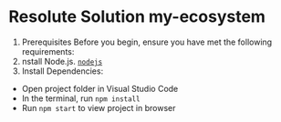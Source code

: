 # Resolute Solution my-ecosystem
1. Prerequisites
   Before you begin, ensure you have met the following requirements:
2. nstall Node.js. <code><a href="https://nodejs.org/en/download/">nodejs</a></code>
3. Install Dependencies:

- Open project folder in Visual Studio Code
- In the terminal, run `npm install`
- Run `npm start` to view project in browser
